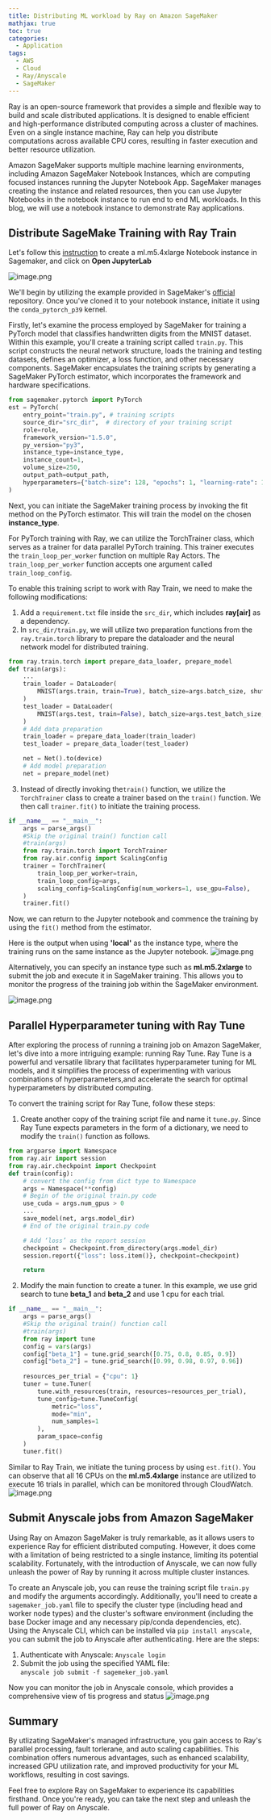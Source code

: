 ```yaml
---
title: Distributing ML workload by Ray on Amazon SageMaker 
mathjax: true
toc: true
categories:
  - Application
tags:
  - AWS
  - Cloud
  - Ray/Anyscale
  - SageMaker
---
```


Ray is an open-source framework that provides a simple and flexible way to build and scale distributed applications. It is designed to enable efficient and high-performance distributed computing across a cluster of machines. Even on a single instance machine, Ray can help you distribute computations across available CPU cores, resulting in faster execution and better resource utilization. 

Amazon SageMaker supports multiple machine learning environments, including Amazon SageMaker Notebook Instances, which are computing focused instances running the Jupyter Notebook App. SageMaker manages creating the instance and related resources, then you can use Jupyter Notebooks in the notebook instance to run end to end ML workloads. In this blog, we will use a notebook instance to demonstrate Ray applications. 

## Distribute SageMake Training with Ray Train

Let's follow this [instruction](https://docs.aws.amazon.com/sagemaker/latest/dg/howitworks-create-ws.html) to create a ml.m5.4xlarge Notebook instance in Sagemaker, and click on **Open JupyterLab**

![image.png](/assets/images/2023/23-05-24-ray-on-sagemaker_files/sagemaker-notebook-instance.png)


We'll begin by utilizing the example provided in SageMaker's [official](https://github.com/aws/amazon-sagemaker-examples/blob/main/frameworks/pytorch/get_started_mnist_train.ipynb) repository. Once you've cloned it to your notebook instance, initiate it using the `conda_pytorch_p39` kernel.

Firstly, let's examine the process employed by SageMaker for training a PyTorch model that classifies handwritten digits from the MNIST dataset. Within this example, you'll create a training script called `train.py`. This script constructs the neural network structure, loads the training and testing datasets, defines an optimizer, a loss function, and other necessary components. SageMaker encapsulates the training scripts by generating a SageMaker PyTorch estimator, which incorporates the framework and hardware specifications.


```python
from sagemaker.pytorch import PyTorch
est = PyTorch(
    entry_point="train.py", # training scripts
    source_dir="src_dir",  # directory of your training script
    role=role,
    framework_version="1.5.0",
    py_version="py3",
    instance_type=instance_type,
    instance_count=1,
    volume_size=250,
    output_path=output_path,
    hyperparameters={"batch-size": 128, "epochs": 1, "learning-rate": 1e-3, "log-interval": 100},
)
```

Next, you can initiate the SageMaker training process by invoking the fit method on the PyTorch estimator. This will train the model on the chosen **instance_type**.

For PyTorch training with Ray, we can utilize the TorchTrainer class, which serves as a trainer for data parallel PyTorch training. This trainer executes the `train_loop_per_worker` function on multiple Ray Actors. The `train_loop_per_worker` function accepts one argument called `train_loop_config`.

To enable this training script to work with Ray Train, we need to make the following modifications:
1. Add a `requirement.txt` file inside the `src_dir`, which includes **ray[air]** as a dependency.
2. In `src_dir/train.py`, we will utilize two preparation functions from the `ray.train.torch` library to prepare the dataloader and the neural network model for distributed training.


```python
from ray.train.torch import prepare_data_loader, prepare_model
def train(args):
    ...
    train_loader = DataLoader(
        MNIST(args.train, train=True), batch_size=args.batch_size, shuffle=True
    )
    test_loader = DataLoader(
        MNIST(args.test, train=False), batch_size=args.test_batch_size, shuffle=False
    )
    # Add data preparation
    train_loader = prepare_data_loader(train_loader)
    test_loader = prepare_data_loader(test_loader)

    net = Net().to(device)
    # Add model preparation 
    net = prepare_model(net)
```

3. Instead of directly invoking the`train()` function, we utilize the `TorchTrainer` class to create a trainer based on the `train()` function. We then call `trainer.fit()` to initiate the training process. 


```python
if __name__ == "__main__":
    args = parse_args()
    #Skip the original train() function call
    #train(args)
    from ray.train.torch import TorchTrainer
    from ray.air.config import ScalingConfig
    trainer = TorchTrainer(
        train_loop_per_worker=train,
        train_loop_config=args,
        scaling_config=ScalingConfig(num_workers=1, use_gpu=False),
    )
    trainer.fit()
```

Now, we can return to the Jupyter notebook and commence the training by using the `fit()` method from the estimator.

Here is the output when using **'local'** as the instance type, where the training runs on the same instance as the Jupyter notebook.
![image.png](/assets/images/2023/23-05-24-ray-on-sagemaker_files/sagemaker-train-local.png)

Alternatively, you can specify an instance type such as **ml.m5.2xlarge** to submit the job and execute it in SageMaker training. This allows you to monitor the progress of the training job within the SageMaker environment.

![image.png](/assets/images/2023/23-05-24-ray-on-sagemaker_files/sagemaker-train-console.png)

## Parallel Hyperparameter tuning with Ray Tune

After exploring the process of running a training job on Amazon SageMaker, let's dive into a more intriguing example: running Ray Tune. Ray Tune is a powerful and versatile library that facilitates hyperparameter tuning for ML models, and it simplifies the process of experimenting with various combinations of hyperparameters,and accelerate the search for optimal hyperparameters by distributed computing. 

To convert the training script for Ray Tune, follow these steps:

1. Create another copy of the training script file and name it `tune.py`. Since Ray Tune expects parameters in the form of a dictionary, we need to modify the `train()` function as follows.


```python
from argparse import Namespace
from ray.air import session
from ray.air.checkpoint import Checkpoint
def train(config):
    # convert the config from dict type to Namespace
    args = Namespace(**config)
    # Begin of the original train.py code
    use_cuda = args.num_gpus > 0
    ...
    save_model(net, args.model_dir)
    # End of the original train.py code

    # Add ‘loss’ as the report session
    checkpoint = Checkpoint.from_directory(args.model_dir)
    session.report({"loss": loss.item()}, checkpoint=checkpoint)

    return
```

2. Modify the main function to create a tuner. In this example, we use grid search to tune **beta_1** and **beta_2** and use 1 cpu for each trial. 



```python
if __name__ == "__main__":
    args = parse_args()
    #Skip the original train() function call
    #train(args)
    from ray import tune
    config = vars(args)
    config["beta_1"] = tune.grid_search([0.75, 0.8, 0.85, 0.9])
    config["beta_2"] = tune.grid_search([0.99, 0.98, 0.97, 0.96])
    
    resources_per_trial = {"cpu": 1}
    tuner = tune.Tuner(
        tune.with_resources(train, resources=resources_per_trial),
        tune_config=tune.TuneConfig(
            metric="loss",
            mode="min",
            num_samples=1
        ),
        param_space=config
    )
    tuner.fit()

```

Similar to Ray Train, we initiate the tuning process by using `est.fit()`. You can observe that all 16 CPUs on the **ml.m5.4xlarge** instance are utilized to execute 16 trials in parallel, which can be monitored through CloudWatch.
![image.png](/assets/images/2023/23-05-24-ray-on-sagemaker_files/tune-cloudwatch.png)

## Submit Anyscale jobs from Amazon SageMaker
Using Ray on Amazon SageMaker is truly remarkable, as it allows users to experience Ray for efficient distributed computing. However, it does come with a limitation of being restricted to a single instance, limiting its potential scalability. Fortunately, with the introduction of Anyscale, we can now fully unleash the power of Ray by running it across multiple cluster instances.

To create an Anyscale job, you can reuse the training script file `train.py` and modify the arguments accordingly. Additionally, you'll need to create a `sagemaker_job.yaml` file to specify the cluster type (including head and worker node types) and the cluster's software environment (including the base Docker image and any necessary pip/conda dependencies, etc). Using the Anyscale CLI, which can be installed via `pip install anyscale`, you can submit the job to Anyscale after authenticating.
Here are the steps:

1. Authenticate with Anyscale:
```Anyscale login```  
2. Submit the job using the specified YAML file:  
```anyscale job submit -f sagemeker_job.yaml```  

Now you can monitor the job in Anyscale console, which provides a comprehensive view of tis progress and status
![image.png](/assets/images/2023/23-05-24-ray-on-sagemaker_files/anyscale-console.png)

## Summary
By utlizating SageMaker's managed infrastructure, you gain access to Ray's parallel processing, fault torlerane, and auto scaling capabilities. This combination offers numerous advantages, such as enhanced scalability, increased GPU utilization rate, and improved productivity for your ML workflows, resulting in cost savings. 

Feel free to explore Ray on SageMaker to experience its capabilities firsthand. Once you're ready, you can take the next step and unleash the full power of Ray on Anyscale. 

